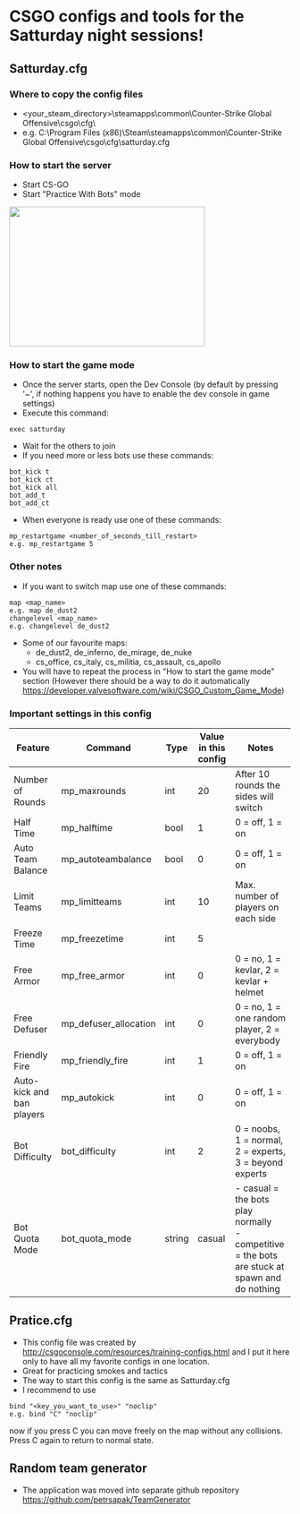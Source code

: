# CSGO configs and tools for the Satturday night sessions!

## Satturday.cfg

### Where to copy the config files
- <your_steam_directory>\steamapps\common\Counter-Strike Global Offensive\csgo\cfg\
- e.g. C:\Program Files (x86)\Steam\steamapps\common\Counter-Strike Global Offensive\csgo\cfg\satturday.cfg

### How to start the server
- Start CS-GO
- Start "Practice With Bots" mode

<img src="https://user-images.githubusercontent.com/9948892/116783310-56024780-aa8e-11eb-9b6a-00cd77c648f4.png" width="350" height="250">

### How to start the game mode
- Once the server starts, open the Dev Console (by default by pressing '~', if nothing happens you have to enable the dev console in game settings)
- Execute this command:

```
exec satturday
```

- Wait for the others to join
- If you need more or less bots use these commands:

```
bot_kick t
bot_kick ct
bot_kick all
bot_add_t
bot_add_ct
```

- When everyone is ready use one of these commands:

```
mp_restartgame <number_of_seconds_till_restart>
e.g. mp_restartgame 5
```

### Other notes
- If you want to switch map use one of these commands:

```
map <map_name>
e.g. map de_dust2
changelevel <map_name>
e.g. changelevel de_dust2
```
- Some of our favourite maps:
  - de_dust2, de_inferno, de_mirage, de_nuke
  - cs_office, cs_italy, cs_militia, cs_assault, cs_apollo
- You will have to repeat the process in "How to start the game mode" section (However there should be a way to do it automatically https://developer.valvesoftware.com/wiki/CSGO_Custom_Game_Mode)

### Important settings in this config

Feature | Command | Type | Value in this config | Notes
--- | --- | --- | --- | ---
Number of Rounds | mp_maxrounds | int | 20 | After 10 rounds the sides will switch
Half Time | mp_halftime | bool | 1 | 0 = off, 1 = on
Auto Team Balance | mp_autoteambalance | bool | 0 | 0 = off, 1 =  on
Limit Teams | mp_limitteams | int | 10 | Max. number of players on each side
Freeze Time | mp_freezetime | int | 5 |
Free Armor | mp_free_armor | int | 0 | 0 = no, 1 = kevlar, 2 = kevlar + helmet
Free Defuser | mp_defuser_allocation | int | 0 | 0 = no, 1 = one random player, 2 = everybody
Friendly Fire | mp_friendly_fire | int | 1 | 0 = off, 1 = on
Auto-kick and ban players | mp_autokick | int | 0 | 0 = off, 1 = on
Bot Difficulty | bot_difficulty | int | 2 | 0 = noobs, 1 = normal, 2 = experts, 3 = beyond experts
Bot Quota Mode | bot_quota_mode | string | casual | - casual = the bots play normally <br> - competitive = the bots are stuck at spawn and do nothing

## Pratice.cfg
- This config file was created by http://csgoconsole.com/resources/training-configs.html and I put it here only to have all my favorite configs in one location.
- Great for practicing smokes and tactics
- The way to start this config is the same as Satturday.cfg
- I recommend to use

```
bind "<key_you_want_to_use>" "noclip" 
e.g. bind "C" "noclip"
```
now if you press C you can move freely on the map without any collisions. Press C again to return to normal state.

## Random team generator
- The application was moved into separate github repository https://github.com/petrsapak/TeamGenerator
